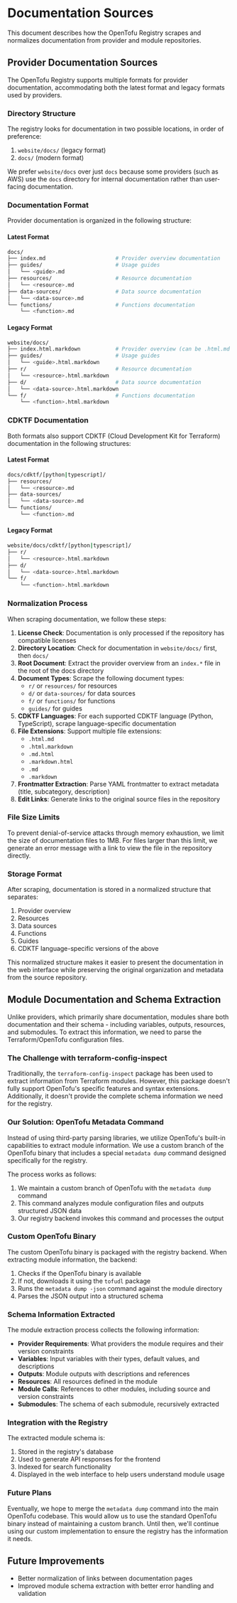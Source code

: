 # Documentation Sources

This document describes how the OpenTofu Registry scrapes and normalizes documentation from provider and module repositories.

## Provider Documentation Sources

The OpenTofu Registry supports multiple formats for provider documentation, accommodating both the latest format and legacy formats used by providers.

### Directory Structure

The registry looks for documentation in two possible locations, in order of preference:

1. `website/docs/` (legacy format)
2. `docs/` (modern format)

We prefer `website/docs` over just `docs` because some providers (such as AWS) use the `docs` directory for internal documentation rather than user-facing documentation.

### Documentation Format

Provider documentation is organized in the following structure:

#### Latest Format

```sh
docs/
├── index.md                      # Provider overview documentation
├── guides/                       # Usage guides
│   └── <guide>.md
├── resources/                    # Resource documentation
│   └── <resource>.md
├── data-sources/                 # Data source documentation
│   └── <data-source>.md
└── functions/                    # Functions documentation
    └── <function>.md
```

#### Legacy Format

```sh
website/docs/
├── index.html.markdown           # Provider overview (can be .html.md as well)
├── guides/                       # Usage guides
│   └── <guide>.html.markdown
├── r/                            # Resource documentation
│   └── <resource>.html.markdown
├── d/                            # Data source documentation
│   └── <data-source>.html.markdown
└── f/                            # Functions documentation
    └── <function>.html.markdown
```

### CDKTF Documentation

Both formats also support CDKTF (Cloud Development Kit for Terraform) documentation in the following structures:

#### Latest Format

```sh
docs/cdktf/[python|typescript]/
├── resources/
│   └── <resource>.md
├── data-sources/
│   └── <data-source>.md
└── functions/
    └── <function>.md
```

#### Legacy Format

```sh
website/docs/cdktf/[python|typescript]/
├── r/
│   └── <resource>.html.markdown
├── d/
│   └── <data-source>.html.markdown
└── f/
    └── <function>.html.markdown
```

### Normalization Process

When scraping documentation, we follow these steps:

1. **License Check**: Documentation is only processed if the repository has compatible licenses
2. **Directory Location**: Check for documentation in `website/docs/` first, then `docs/`
3. **Root Document**: Extract the provider overview from an `index.*` file in the root of the docs directory
4. **Document Types**: Scrape the following document types:
   - `r/` or `resources/` for resources
   - `d/` or `data-sources/` for data sources
   - `f/` or `functions/` for functions
   - `guides/` for guides
5. **CDKTF Languages**: For each supported CDKTF language (Python, TypeScript), scrape language-specific documentation
6. **File Extensions**: Support multiple file extensions:
   - `.html.md`
   - `.html.markdown`
   - `.md.html`
   - `.markdown.html`
   - `.md`
   - `.markdown`
7. **Frontmatter Extraction**: Parse YAML frontmatter to extract metadata (title, subcategory, description)
8. **Edit Links**: Generate links to the original source files in the repository

### File Size Limits

To prevent denial-of-service attacks through memory exhaustion, we limit the size of documentation files to 1MB. For files larger than this limit, we generate an error message with a link to view the file in the repository directly.

### Storage Format

After scraping, documentation is stored in a normalized structure that separates:

1. Provider overview
2. Resources
3. Data sources
4. Functions
5. Guides
6. CDKTF language-specific versions of the above

This normalized structure makes it easier to present the documentation in the web interface while preserving the original organization and metadata from the source repository.

## Module Documentation and Schema Extraction

Unlike providers, which primarily share documentation, modules share both documentation and their schema - including variables, outputs, resources, and submodules. To extract this information, we need to parse the Terraform/OpenTofu configuration files.

### The Challenge with terraform-config-inspect

Traditionally, the `terraform-config-inspect` package has been used to extract information from Terraform modules. However, this package doesn't fully support OpenTofu's specific features and syntax extensions. Additionally, it doesn't provide the complete schema information we need for the registry.

### Our Solution: OpenTofu Metadata Command

Instead of using third-party parsing libraries, we utilize OpenTofu's built-in capabilities to extract module information. We use a custom branch of the OpenTofu binary that includes a special `metadata dump` command designed specifically for the registry.

The process works as follows:

1. We maintain a custom branch of OpenTofu with the `metadata dump` command
2. This command analyzes module configuration files and outputs structured JSON data
3. Our registry backend invokes this command and processes the output

### Custom OpenTofu Binary

The custom OpenTofu binary is packaged with the registry backend. When extracting module information, the backend:

1. Checks if the OpenTofu binary is available
2. If not, downloads it using the `tofudl` package
3. Runs the `metadata dump -json` command against the module directory
4. Parses the JSON output into a structured schema

### Schema Information Extracted

The module extraction process collects the following information:

- **Provider Requirements**: What providers the module requires and their version constraints
- **Variables**: Input variables with their types, default values, and descriptions
- **Outputs**: Module outputs with descriptions and references
- **Resources**: All resources defined in the module
- **Module Calls**: References to other modules, including source and version constraints
- **Submodules**: The schema of each submodule, recursively extracted

### Integration with the Registry

The extracted module schema is:

1. Stored in the registry's database
2. Used to generate API responses for the frontend
3. Indexed for search functionality
4. Displayed in the web interface to help users understand module usage

### Future Plans

Eventually, we hope to merge the `metadata dump` command into the main OpenTofu codebase. This would allow us to use the standard OpenTofu binary instead of maintaining a custom branch. Until then, we'll continue using our custom implementation to ensure the registry has the information it needs.

## Future Improvements

- Better normalization of links between documentation pages
- Improved module schema extraction with better error handling and validation